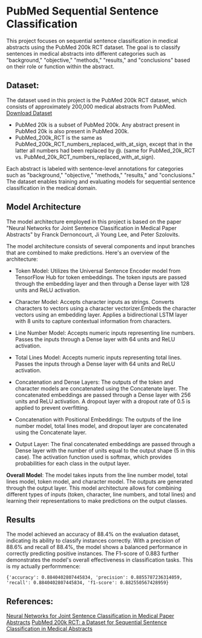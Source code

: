 
# PubMed Sequential Sentence Classification

This project focuses on sequential sentence classification in medical abstracts using the PubMed 200k RCT dataset. The goal is to classify sentences in medical abstracts into different categories  such as "background," "objective," "methods," "results," and "conclusions" based on their role or function within the abstract.

## Dataset:
The dataset used in this project is the PubMed 200k RCT dataset, which consists of approximately 200,000 medical abstracts from PubMed. [Download Dataset](https://github.com/Franck-Dernoncourt/pubmed-rct)

- PubMed 20k is a subset of PubMed 200k. Any abstract present in PubMed 20k is also present in PubMed 200k.
- PubMed_200k_RCT is the same as PubMed_200k_RCT_numbers_replaced_with_at_sign, except that in the latter all numbers had been replaced by @. (same for PubMed_20k_RCT vs. PubMed_20k_RCT_numbers_replaced_with_at_sign).

Each abstract is labeled with sentence-level annotations for categories such as "background," "objective," "methods," "results," and "conclusions." The dataset enables training and evaluating models for sequential sentence classification in the medical domain.

## Model Architecture
The model architecture employed in this project is based on the paper "Neural Networks for Joint Sentence Classification in Medical Paper Abstracts" by Franck Dernoncourt, Ji Young Lee, and Peter Szolovits.

The model architecture consists of several components and input branches that are combined to make predictions. Here's an overview of the architecture:

- Token Model: Utilizes the Universal Sentence Encoder model from TensorFlow Hub for token embeddings. The token inputs are passed through the embedding layer and then through a Dense layer with 128 units and ReLU activation.

- Character Model: Accepts character inputs as strings. Converts characters to vectors using a character vectorizer.Embeds the character vectors using an embedding layer. Applies a bidirectional LSTM layer with 8 units to capture contextual information from characters.

- Line Number Model: Accepts numeric inputs representing line numbers. Passes the inputs through a Dense layer with 64 units and ReLU activation.

- Total Lines Model: Accepts numeric inputs representing total lines. Passes the inputs through a Dense layer with 64 units and ReLU activation.

- Concatenation and Dense Layers: The outputs of the token and character models are concatenated using the Concatenate layer.
The concatenated embeddings are passed through a Dense layer with 256 units and ReLU activation. A dropout layer with a dropout rate of 0.5 is applied to prevent overfitting.

- Concatenation with Positional Embeddings: The outputs of the line number model, total lines model, and dropout layer are concatenated using the Concatenate layer.

- Output Layer: The final concatenated embeddings are passed through a Dense layer with the number of units equal to the output shape (5 in this case). The activation function used is softmax, which provides probabilities for each class in the output layer.

**Overall Model**: The model takes inputs from the line number model, total lines model, token model, and character model.
The outputs are generated through the output layer.
This model architecture allows for combining different types of inputs (token, character, line numbers, and total lines) and learning their representations to make predictions on the output classes.



## Results
The model achieved an accuracy of 88.4% on the evaluation dataset, indicating its ability to classify instances correctly. With a precision of 88.6% and recall of 88.4%, the model shows a balanced performance in correctly predicting positive instances. The F1-score of 0.883 further demonstrates the model's overall effectiveness in classification tasks.
This is my actually performmence:

`{'accuracy': 0.8840402807445834,
 'precision': 0.8855787236314059,
 'recall': 0.8840402807445834,
 'f1-score': 0.882550567428959}`

## References:
[Neural Networks for Joint Sentence Classification in Medical Paper Abstracts](https://arxiv.org/abs/1612.05251)
[PubMed 200k RCT: a Dataset for Sequential Sentence Classification in Medical Abstracts](https://arxiv.org/abs/1710.06071)

